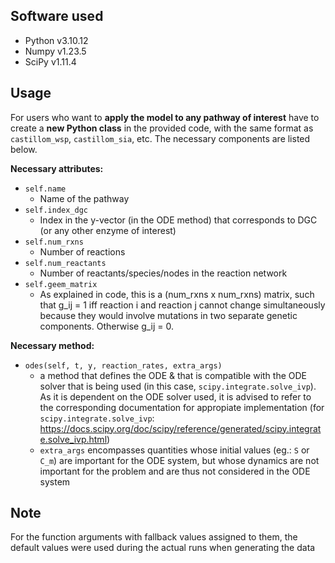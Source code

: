 Software used
--------

- Python v3.10.12
- Numpy v1.23.5
- SciPy v1.11.4

Usage
--------

For users who want to **apply the model to any pathway of interest** have to create a **new Python class** in the provided code, with the same format as `castillom_wsp`, `castillom_sia`, etc. The necessary components are listed below. 

**Necessary attributes:**

- `self.name`
  - Name of the pathway
- `self.index_dgc`
  - Index in the y-vector (in the ODE method) that corresponds to DGC (or any other enzyme of interest)
- `self.num_rxns`
  - Number of reactions
- `self.num_reactants`
  - Number of reactants/species/nodes in the reaction network
- `self.geem_matrix`
  - As explained in code, this is a (num_rxns x num_rxns) matrix, such that g_ij = 1 iff reaction i and reaction j cannot change simultaneously because they would involve mutations in two separate genetic components. Otherwise g_ij = 0.


**Necessary method:**

- `odes(self, t, y, reaction_rates, extra_args)`
  - a method that defines the ODE & that is compatible with the ODE solver that is being used (in this case, `scipy.integrate.solve_ivp`). As it is dependent on the ODE solver used, it is advised to refer to the corresponding documentation for appropiate implementation (for `scipy.integrate.solve_ivp`: https://docs.scipy.org/doc/scipy/reference/generated/scipy.integrate.solve_ivp.html)
  - `extra_args` encompasses quantities whose initial values (eg.: `S` or `C_m`) are important for the ODE system, but whose dynamics are not important for the problem and are thus not considered in the ODE system

Note
----
For the function arguments with fallback values assigned to them, the default values were used during the actual runs when generating the data
